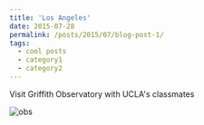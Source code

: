 ```yaml
---
title: 'Los Angeles'
date: 2015-07-28
permalink: /posts/2015/07/blog-post-1/
tags:
  - cool posts
  - category1
  - category2
---
```


Visit Griffith Observatory with UCLA's classmates 

![obs](/Niko.github.io/images/BLOG_observatory.png)


<!--
Headings are cool
======

You can have many headings
======

Aren't headings cool?
------ 
--> 
